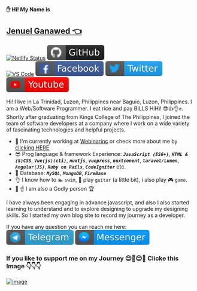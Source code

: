 <link href='https://unpkg.com/boxicons@2.0.7/css/boxicons.min.css' rel='stylesheet'>

#### ✋ Hi! My Name is
## [Jenuel Ganawed :point_left:](https://jenuelganawed.ml/#/)

[![Netlify Status](https://api.netlify.com/api/v1/badges/66774d91-73d9-47cf-933f-e4c2c4ca0158/deploy-status)](https://app.netlify.com/sites/jenuelganawed/deploys)
[![Github](https://github.com/aleen42/badges/raw/master/src/github.svg)](https://github.com/BroJenuel)  
[![VS Code](https://badges.aleen42.com/src/visual_studio_code.svg)](https://marketplace.visualstudio.com/publishers/MisterJ)
[![Facebook](https://github.com/aleen42/badges/raw/master/src/facebook.svg)](https://facebook.com/ganawed)
[![Twitter](https://github.com/aleen42/badges/raw/master/src/twitter.svg)](https://twitter.com/broJenuel)
[![Youtube](https://github.com/aleen42/badges/raw/master/src/youtube.svg)](https://www.youtube.com/channel/UCNANDtTF63UTRcYioVsSCdA)

Hi! I live in La Trinidad, Luzon, Philippines near Baguio, Luzon, Philippines. I am a Web/Software Programmer. I eat rice and pay BILLS HiHi! 😎👍👌✊. Shortly after graduating from Kings College of The Philippines, I joined the team of software developers at a company where I work on a wide variety of fascinating technologies and helpful projects.
 - :briefcase: I'm currently working at [Webinarinc](http://webinarinc.com/) or check more about me by [clicking HERE](https://jenuelganawed.ml)
 - :sunglasses: Prog language & framework Experience: ***`JavaScript (ES6+)`***, ***`HTML & (S)CSS`***, ***`Vue(js)(cli)`***, ***`nuxtjs`***, ***`vuepress`***, ***`nuxtconent`***, ***`laravel/Lumen`***, ***`Angular(JS)`***, ***`Ruby on Rails`***, ***`CodeIgniter`*** etc.
 - :floppy_disk: Database: ***`MySQL`***, ***`MongoDB`***, ***`FireBase`***
 - :ok_hand: I know how to :swimmer: `swim`, :guitar: play `guitar` (a little bit), i also play :video_game: `game`.
 - :pray: :point_up: I am also a Godly person :trophy:

I have always been engaging in advance javascript, and also I also started learning to understand and to explore designing to upgrade my designing skills. So I started my own blog site to record my journey as a developer.

If you have any question you can reach me here:  
[![Telegram](https://github.com/aleen42/badges/raw/master/src/telegram.svg)](https://t.me/BroJenuelChannel)
[![Messenger](https://github.com/aleen42/badges/raw/master/src/messenger.svg)](https://www.facebook.com/ganawed/)

### If you like to support me on my Journey :blush::yellow_heart::blush::yellow_heart:  Clicke this Image 👇👇👇
[![image](https://user-images.githubusercontent.com/31676163/128347347-f9c79a07-d116-4233-b62c-0595f1c62c84.png)](https://www.buymeacoffee.com/BroJenuel)
